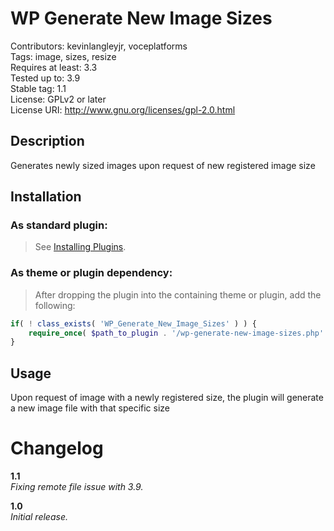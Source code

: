 WP Generate New Image Sizes
==================

Contributors: kevinlangleyjr, voceplatforms  
Tags: image, sizes, resize  
Requires at least: 3.3  
Tested up to: 3.9  
Stable tag: 1.1  
License: GPLv2 or later  
License URI: http://www.gnu.org/licenses/gpl-2.0.html

## Description
Generates newly sized images upon request of new registered image size

## Installation

### As standard plugin:
> See [Installing Plugins](http://codex.wordpress.org/Managing_Plugins#Installing_Plugins).

### As theme or plugin dependency:
> After dropping the plugin into the containing theme or plugin, add the following:

```php
if( ! class_exists( 'WP_Generate_New_Image_Sizes' ) ) {
	require_once( $path_to_plugin . '/wp-generate-new-image-sizes.php' );
}
```

## Usage
Upon request of image with a newly registered size, the plugin will generate a new image file with that specific size

# Changelog

**1.1**  
*Fixing remote file issue with 3.9.*

**1.0**  
*Initial release.*